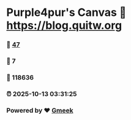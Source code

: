 # Purple4pur's Canvas :link: https://blog.quitw.org 
### :page_facing_up: [47](https://blog.quitw.org/tag.html) 
### :speech_balloon: 7 
### :hibiscus: 118636 
### :alarm_clock: 2025-10-13 03:31:25 
### Powered by :heart: [Gmeek](https://github.com/Meekdai/Gmeek)
